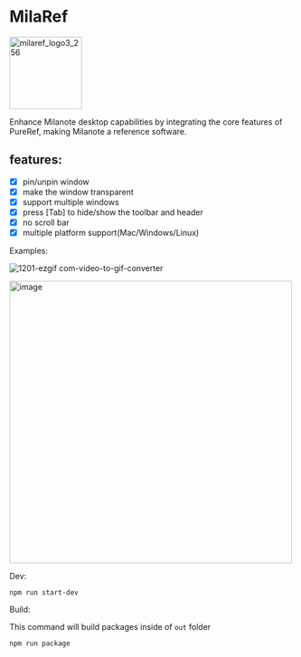 # MilaRef

<img width="128" alt="milaref_logo3_256" src="https://github.com/user-attachments/assets/f2bf2747-d880-49a3-be30-d2a161097238">

Enhance Milanote desktop capabilities by integrating the core features of PureRef, making Milanote a reference software.

## features:
- [x] pin/unpin window
- [x] make the window transparent
- [x] support multiple windows
- [x] press [Tab] to hide/show the toolbar and header
- [x] no scroll bar
- [x] multiple platform support(Mac/Windows/Linux)

Examples: 

![1201-ezgif com-video-to-gif-converter](https://github.com/user-attachments/assets/dc94e1b3-9c9e-4de6-98ea-69893ab88206)

<img width="500" alt="image" src="https://github.com/user-attachments/assets/d2aa2596-3813-4967-8817-9549afa528c0">


Dev:
```shell
npm run start-dev
```

Build:

This command will build packages inside of `out` folder

```shell
npm run package
```


